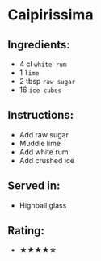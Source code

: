 # Caipirissima

## Ingredients:
- 4 cl `white rum`
- 1 `lime`
- 2 tbsp `raw sugar`
- 16 `ice cubes`

## Instructions:
- Add raw sugar
- Muddle lime
- Add white rum
- Add crushed ice

## Served in:
- Highball glass

## Rating:
- ★★★★☆